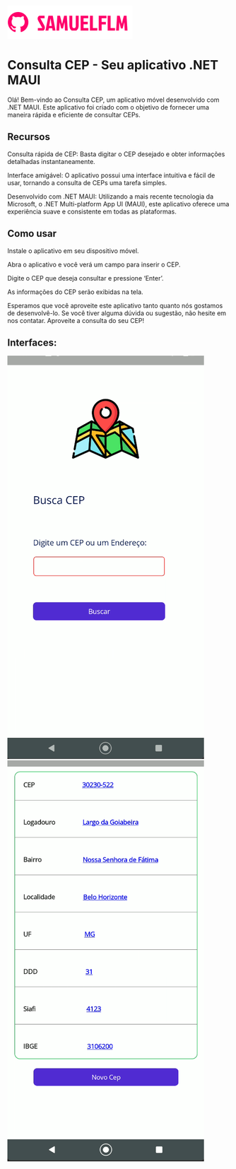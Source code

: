 <img src="Imagens/logo.png" alt="logo_samuelflm">


# Consulta CEP - Seu aplicativo .NET MAUI

Olá! Bem-vindo ao Consulta CEP, um aplicativo móvel desenvolvido com .NET MAUI. Este aplicativo foi criado com o objetivo de fornecer uma maneira rápida e eficiente de consultar CEPs.

## Recursos
Consulta rápida de CEP: Basta digitar o CEP desejado e obter informações detalhadas instantaneamente.

Interface amigável: O aplicativo possui uma interface intuitiva e fácil de usar, tornando a consulta de CEPs uma tarefa simples.

Desenvolvido com .NET MAUI: Utilizando a mais recente tecnologia da Microsoft, o .NET Multi-platform App UI (MAUI), este aplicativo oferece uma experiência suave e consistente em todas as plataformas.

## Como usar
Instale o aplicativo em seu dispositivo móvel.

Abra o aplicativo e você verá um campo para inserir o CEP.

Digite o CEP que deseja consultar e pressione ‘Enter’.

As informações do CEP serão exibidas na tela.

Esperamos que você aproveite este aplicativo tanto quanto nós gostamos de desenvolvê-lo. Se você tiver alguma dúvida ou sugestão, não hesite em nos contatar. Aproveite a consulta do seu CEP!

## Interfaces:

<img src="Imagens/cep1.png" alt="logo_samuelflm">

<img src="Imagens/cep2.png" alt="logo_samuelflm">

